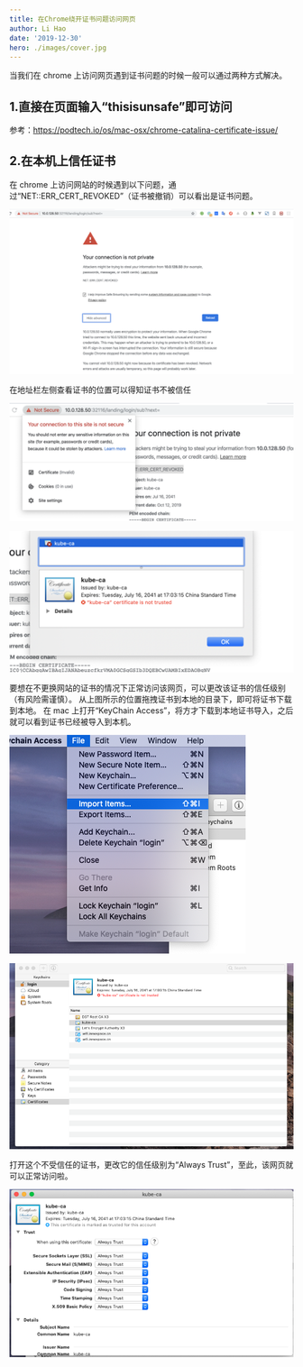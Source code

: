 ```yaml
---
title: 在Chrome绕开证书问题访问网页
author: Li Hao
date: '2019-12-30'
hero: ./images/cover.jpg
---
```


当我们在 chrome 上访问网页遇到证书问题的时候一般可以通过两种方式解决。

## 1.直接在页面输入“thisisunsafe”即可访问

参考：https://podtech.io/os/mac-osx/chrome-catalina-certificate-issue/

## 2.在本机上信任证书

在 chrome 上访问网站的时候遇到以下问题，通过“NET::ERR_CERT_REVOKED”（证书被撤销）可以看出是证书问题。

![puppeteer](./images/chrome-cert-1.png)

在地址栏左侧查看证书的位置可以得知证书不被信任

![puppeteer](./images/chrome-cert-2.png)

![puppeteer](./images/chrome-cert-3.png)

要想在不更换网站的证书的情况下正常访问该网页，可以更改该证书的信任级别（有风险需谨慎）。
从上图所示的位置拖拽证书到本地的目录下，即可将证书下载到本地。
在 mac 上打开“KeyChain Access”，将方才下载到本地证书导入，之后就可以看到证书已经被导入到本机。

![puppeteer](./images/chrome-cert-4.png)

![puppeteer](./images/chrome-cert-5.png)

打开这个不受信任的证书，更改它的信任级别为“Always Trust”，至此，该网页就可以正常访问啦。

![puppeteer](./images/chrome-cert-6.png)
